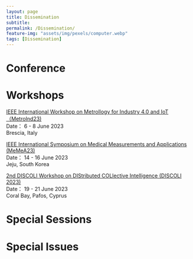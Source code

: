 ```yaml
---
layout: page
title: Dissemination
subtitle:  
permalink: /Dissemination/
feature-img: "assets/img/pexels/computer.webp"
tags: [Dissemination]
---
```


# Conference


# Workshops

[IEEE International Workshop on Metrollogy for Industry 4.0 and IoT （MetroInd23)](https://www.metroind40iot.org/)  
Date： 6 - 8 June 2023  
Brescia, Italy  
    
[IEEE International Symposium on Medical Measurements and Applications (MeMeA23)](https://memea2023.ieee-ims.org/)  
Date： 14 - 16 June 2023  
Jeju, South Korea  

[2nd DISCOLI Workshop on DIStributed COLlective Intelligence (DISCOLI 2023)](https://discoli-workshop.github.io/2023/)  
Date： 19 - 21 June 2023  
Coral Bay, Pafos, Cyprus  

# Special Sessions
  


# Special Issues

